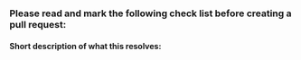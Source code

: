 ### Please read and mark the following check list before creating a pull request:

 #### Short description of what this resolves:
